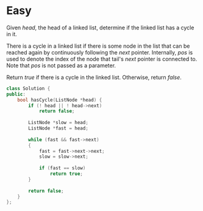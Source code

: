 # Easy

Given $head$, the head of a linked list, determine if the linked list has a cycle in it.

There is a cycle in a linked list if there is some node in the list that can be reached again by continuously following the $next$ pointer. Internally, $pos$ is used to denote the index of the node that tail's $next$ pointer is connected to. Note that $pos$ is not passed as a parameter.

Return $true$ if there is a cycle in the linked list. Otherwise, return $false$.

```cpp
class Solution {
public:
    bool hasCycle(ListNode *head) {
        if (! head || ! head->next)
            return false;
        
        ListNode *slow = head;
        ListNode *fast = head;
        
        while (fast && fast->next)
        {
            fast = fast->next->next;
            slow = slow->next;
            
            if (fast == slow)
                return true;
        }
        
        return false;
    }
};
```
